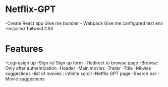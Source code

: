 # Netflix-GPT

-Create React app
    Give me bundler - Webpack
    Give me configured test env
-Installed Tailwind CSS



# Features
-Login/sign up
    -Sign in/ Sign up form
    - Redirect to browse page
-Browse: Only after authentication
    -Header
    -Main movies
        -Trailer
        -Title
        -Movies suggestions
            -list of movies : infinite scroll
-Netflix GPT page
    -Search bar
    -Movie suggestions